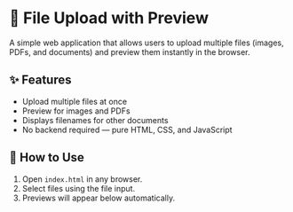 # 📁 File Upload with Preview

A simple web application that allows users to upload multiple files (images, PDFs, and documents) and preview them instantly in the browser.

## ✨ Features
- Upload multiple files at once
- Preview for images and PDFs
- Displays filenames for other documents
- No backend required — pure HTML, CSS, and JavaScript

## 🚀 How to Use
1. Open `index.html` in any browser.
2. Select files using the file input.
3. Previews will appear below automatically.
